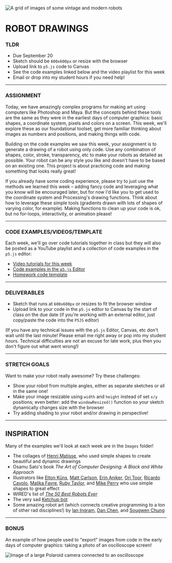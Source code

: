 ![A grid of images of some vintage and modern robots](https://raw.githubusercontent.com/jeffThompson/CreativeProgramming1/master/Week01_DrawingBasics/Images/Robots.jpg)

# ROBOT DRAWINGS

### TLDR  
* Due September 20  
* Sketch should be `600x600px` or resize with the browser  
* Upload link to `p5.js` code to Canvas  
* See the code examples linked below and the video playlist for this week  
* Email or drop into my student hours if you need help!  

***

### ASSIGNMENT  
Today, we have amazingly complex programs for making art using computers like Photoshop and Maya. But the concepts behind these tools are the same as they were in the earliest days of computer graphics: basic shapes, a coordinate system, pixels and colors on a screen. This week, we'll explore these as our foundational toolset, get more familiar thinking about images as numbers and positions, and making things with code.

Building on the code examples we saw this week, your assignment is to generate a drawing of a robot using only code. Use any combination of shapes, color, stroke, transparency, etc to make your robots as detailed as possible. Your robot can be any style you like and doesn't have to be based on an existing one. This project is about practicing code and making something that looks really great!

If you already have some coding experience, please try to just use the methods we learned this week – adding fancy code and leveraging what you know will be encouraged later, but for now I'd like you to get used to the coordinate system and Processing's drawing functions. Think about how to leverage these simple tools (gradients drawn with lots of shapes of varying color, for example). Making functions to clean up your code is ok, but no for-loops, interactivity, or animation please!

***

### CODE EXAMPLES/VIDEOS/TEMPLATE  
Each week, we'll go over code tutorials together in class but they will also be posted as a YouTube playlist and a collection of code examples in the `p5.js` editor:

* [Video tutorials for this week](https://www.youtube.com/playlist?list=PLsGCUnpinsDkQQXQwjgoAORziwqgleYaJ)  
* [Code examples in the `p5.js` Editor](https://editor.p5js.org/jeffThompson/collections/HHgNMqgbW)  
* [Homework code template](https://editor.p5js.org/jeffThompson/sketches/2I9rTGuQu)  

***

### DELIVERABLES  
* Sketch that runs at `600x600px` or resizes to fit the browser window  
* Upload link to your code in the `p5.js` editor to Canvas by the start of class on the due date (if you're working with an external editor, just copy/paste the code into the `P5JS` editor)  

(If you have any technical issues with the `p5.js` Editor, Canvas, etc don't wait until the last minute! Please email me right away or pop into my student hours. Technical difficulties are not an excuse for late work, plus then you don't figure out what went wrong!)

***

### STRETCH GOALS  
Want to make your robot really awesome? Try these challenges:

* Show your robot from multiple angles, either as separate sketches or all in the same one!  
* Make your image resizable using `width` and `height` instead of set `x/y` positions; even better: add the `windowResized()` function so your sketch dynamically changes size with the browser  
* Try adding shading to your robot and/or drawing in perspective!

***

## INSPIRATION  
Many of the examples we'll look at each week are in the `Images` folder!

* The collages of [Henri Matisse](https://en.wikipedia.org/wiki/Henri_Matisse), who used simple shapes to create beautiful and dynamic drawings  
* Osamu Sato's book *The Art of Computer Designing: A Black and White Approach*  
* Illustrators like [Elton Kūns](https://theycallmeelton.tumblr.com), [Matt Carlson](https://www.instagram.com/plaidmtn), [Erin Aniker](https://www.instagram.com/erinaniker), [Ori Toor](https://oritoor.com), [Ricardo Cavolo](http://ricardocavolo.com/art), [Malika Favre](https://www.instagram.com/malikafavre), [Ruby Taylor](https://www.instagram.com/rubyst), and [Mike Perry](https://www.mikeperrystudio.com) who use simple shapes to great effect  
* WIRED's list of [*The 50 Best Robots Ever*](https://www.wired.com/2006/01/robots-3)  
* The very sad [Ketchup bot](https://www.youtube.com/watch?v=dbbque0Y4FU)  
* Some amazing robot art (which connects creative programming to a ton of other rad disciplines!) by [Ian Ingram](https://www.ianingram.org), [Dan Chen](https://dankc.com/robotics), and [Sougwen Chung](https://sougwen.com)   

***

### BONUS  
An example of how people used to "export" images from code in the early days of computer graphics: taking a photo of an oscilloscope screen!

![Image of a large Polaroid camera connected to an oscilloscope](https://raw.githubusercontent.com/jeffThompson/CreativeProgramming1/master/Week01_DrawingBasics/Images/OscilloscopeCamera.jpg)

